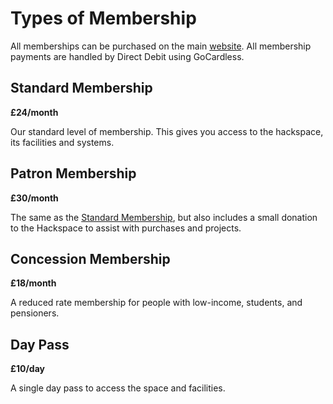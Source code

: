 # Types of Membership

All memberships can be purchased on the main [website](https://leighhack.org/membership). All membership payments are handled by Direct Debit using GoCardless.

## Standard Membership

**£24/month**

Our standard level of membership. This gives you access to the hackspace, its facilities and systems.

## Patron Membership

**£30/month**

The same as the [Standard Membership](#standard-membership), but also includes a small donation to the Hackspace to assist with purchases and projects.

## Concession Membership

**£18/month**

A reduced rate membership for people with low-income, students, and pensioners.

## Day Pass

**£10/day**

A single day pass to access the space and facilities.